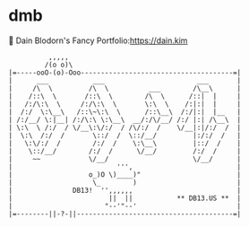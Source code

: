 # dmb
💾 Dain Blodorn's Fancy Portfolio:https://dain.kim
    
              ,,,,,
             /(o o)\
    |=-----ooO-(o)-Ooo--------------------------------------=|  
    |      ___           ___                       ___       |
    |     /\  \         /\  \          ___        /\__\      |
    |    /::\  \       /::\  \        /\  \      /::|  |     |
    |   /:/\:\  \     /:/\:\  \       \:\  \    /:|:|  |     |
    |  /:/  \:\__\   /::\~\:\  \      /::\__\  /:/|:|  |__   |
    | /:/__/ \:|__| /:/\:\ \:\__\  __/:/\/__/ /:/ |:| /\__\  |
    | \:\  \ /:/  / \/__\:\/:/  / /\/:/  /    \/__|:|/:/  /  |
    |  \:\  /:/  /       \::/  /  \::/__/         |:/:/  /   |
    |   \:\/:/  /        /:/  /    \:\__\         |::/  /    |
    |    \::/__/        /:/  /      \/__/         /:/  /     |
    |     ~~            \/__/                     \/__/      |
    |                          ''',                          |
    |                   o_)O \)____)"                        |
    |                    \_        )                         |
    |               DB13!  '',,,,,,                          |
    |                        ||  ||           ** DB13.US **  |
    |                       "--'"--'                         |
    |=--------||-?-||---------------------------------------=|
